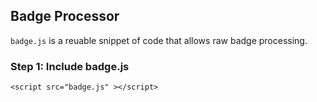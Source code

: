 ## Badge Processor
``badge.js`` is a reuable snippet of code that allows raw badge processing.

### Step 1: Include badge.js
``<script src="badge.js" ></script>``